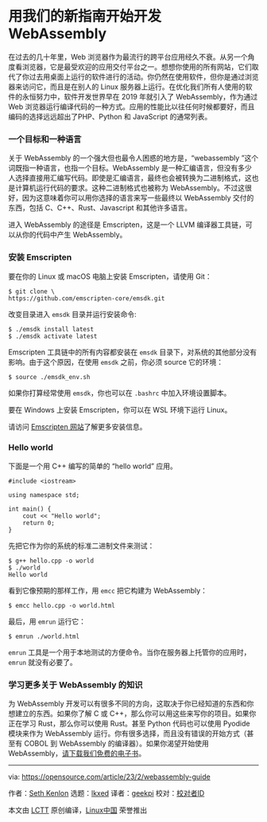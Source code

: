 [#]: subject: "Start developing for WebAssembly with our new guide"
[#]: via: "https://opensource.com/article/23/2/webassembly-guide"
[#]: author: "Seth Kenlon https://opensource.com/users/seth"
[#]: collector: "lkxed"
[#]: translator: "geekpi"
[#]: reviewer: " "
[#]: publisher: " "
[#]: url: " "

用我们的新指南开始开发 WebAssembly
======

在过去的几十年里，Web 浏览器作为最流行的跨平台应用经久不衰。从另一个角度看浏览器，它是最受欢迎的应用交付平台之一。想想你使用的所有网站，它们取代了你过去用桌面上运行的软件进行的活动。你仍然在使用软件，但你是通过浏览器来访问它，而且是在别人的 Linux 服务器上运行。在优化我们所有人使用的软件的永恒努力中，软件开发世界早在 2019 年就引入了 WebAssembly，作为通过 Web 浏览器运行编译代码的一种方式。应用的性能比以往任何时候都要好，而且编码的选择远远超出了PHP、Python 和 JavaScript 的通常列表。

### 一个目标和一种语言

关于 WebAssembly 的一个强大但也最令人困惑的地方是，“webassembly ”这个词既指一种语言，也指一个目标。WebAssembly 是一种汇编语言，但没有多少人选择直接用汇编写代码。即使是汇编语言，最终也会被转换为二进制格式，这也是计算机运行代码的要求。这种二进制格式也被称为 WebAssembly。不过这很好，因为这意味着你可以用你选择的语言来写一些最终以 WebAssembly 交付的东西，包括 C、C++、Rust、Javascript 和其他许多语言。

进入 WebAssembly 的途径是 Emscripten，这是一个 LLVM 编译器工具链，可以从你的代码中产生 WebAssembly。

### 安装 Emscripten

要在你的 Linux 或 macOS 电脑上安装 Emscripten，请使用 Git：

```
$ git clone \
https://github.com/emscripten-core/emsdk.git
```

改变目录进入 `emsdk` 目录并运行安装命令:

```
$ ./emsdk install latest
$ ./emsdk activate latest
```

Emscripten 工具链中的所有内容都安装在 `emsdk` 目录下，对系统的其他部分没有影响。由于这个原因，在使用 `emsdk` 之前，你必须 source 它的环境：

```
$ source ./emsdk_env.sh
```

如果你打算经常使用 `emsdk`，你也可以在 `.bashrc` 中加入环境设置脚本。

要在 Windows 上安装 Emscripten，你可以在 WSL 环境下运行 Linux。

请访问 [Emscripten 网站][1]了解更多安装信息。

### Hello world

下面是一个用 C++ 编写的简单的 “hello world” 应用。

```
#include <iostream>

using namespace std;

int main() {
    cout << "Hello world";
    return 0;
}
```

先把它作为你的系统的标准二进制文件来测试：

```
$ g++ hello.cpp -o world
$ ./world
Hello world
```

看到它像预期的那样工作，用 `emcc` 把它构建为 WebAssembly：

```
$ emcc hello.cpp -o world.html
```

最后，用 `emrun` 运行它：

```
$ emrun ./world.html
```

`emrun` 工具是一个用于本地测试的方便命令。当你在服务器上托管你的应用时，`emrun` 就没有必要了。

### 学习更多关于 WebAssembly 的知识

为 WebAssembly 开发可以有很多不同的方向，这取决于你已经知道的东西和你想建立的东西。如果你了解 C 或 C++，那么你可以用这些来写你的项目。如果你正在学习 Rust，那么你可以使用 Rust。甚至 Python 代码也可以使用 Pyodide 模块来作为 WebAssembly 运行。你有很多选择，而且没有错误的开始方式（甚至有 COBOL 到 WebAssembly 的编译器）。如果你渴望开始使用 WebAssembly，[请下载我们免费的电子书][2]。

--------------------------------------------------------------------------------

via: https://opensource.com/article/23/2/webassembly-guide

作者：[Seth Kenlon][a]
选题：[lkxed][b]
译者：[geekpi](https://github.com/geekpi)
校对：[校对者ID](https://github.com/校对者ID)

本文由 [LCTT](https://github.com/LCTT/TranslateProject) 原创编译，[Linux中国](https://linux.cn/) 荣誉推出

[a]: https://opensource.com/users/seth
[b]: https://github.com/lkxed/
[1]: https://emscripten.org/
[2]: https://opensource.com/downloads/webassembly-ebook
